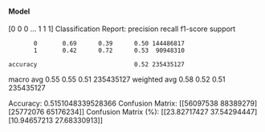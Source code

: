 #### Model
[0 0 0 ... 1 1 1]
Classification Report:
              precision    recall  f1-score   support

           0       0.69      0.39      0.50 144486817
           1       0.42      0.72      0.53  90948310

    accuracy                           0.52 235435127
   macro avg       0.55      0.55      0.51 235435127
weighted avg       0.58      0.52      0.51 235435127

Accuracy: 0.5151048339528366
Confusion Matrix:
[[56097538 88389279]
 [25772076 65176234]]
Confusion Matrix (%):
[[23.82717427 37.54294447]
 [10.94657213 27.68330913]]
